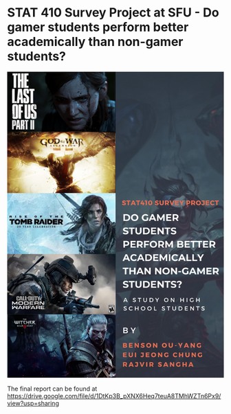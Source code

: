 # STAT 410 Survey Project at SFU - Do gamer students perform better academically than non-gamer students? 

<img src="Poster.jpg" width="600"/>

The final report can be found at https://drive.google.com/file/d/1DtKp3B_pXNX6Heq7teuA8TMhWZTn6Px9/view?usp=sharing

